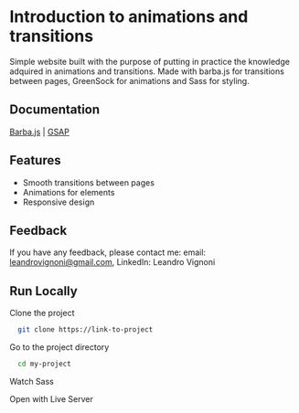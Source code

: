 
# Introduction to animations and transitions

Simple website built with the purpose of putting in practice the knowledge adquired in animations and transitions. Made with barba.js for transitions between pages, GreenSock for animations and Sass for styling.


## Documentation

[Barba.js](https://barba.js.org/) | 
[GSAP](https://greensock.com/gsap/)


## Features

- Smooth transitions between pages
- Animations for elements
- Responsive design


  
## Feedback

If you have any feedback, please contact me:
email: leandrovignoni@gmail.com, 
 LinkedIn: Leandro Vignoni

  
## Run Locally

Clone the project

```bash
  git clone https://link-to-project
```

Go to the project directory

```bash
  cd my-project
```

Watch Sass

Open with Live Server 


  
